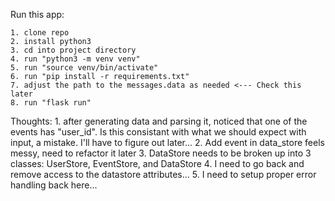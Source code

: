 
Run this app:

    1. clone repo
    2. install python3
    3. cd into project directory
    4. run "python3 -m venv venv"
    5. run "source venv/bin/activate"
    6. run "pip install -r requirements.txt"
    7. adjust the path to the messages.data as needed <--- Check this later
    8. run "flask run"

Thoughts:
    1. after generating data and parsing it, noticed that one of the events has "user_id". 
    Is this consistant with what we should expect with input, a mistake. I'll have to figure out later...
    2. Add event in data_store feels messy, need to refactor it later
    3. DataStore needs to be broken up into 3 classes: UserStore, EventStore, and DataStore
    4. I need to go back and remove access to the datastore attributes...
    5. I need to setup proper error handling back here...